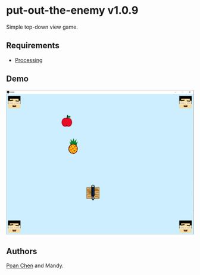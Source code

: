 # put-out-the-enemy v1.0.9
Simple top-down view game.

## Requirements
- [Processing](https://processing.org/download/)

## Demo
![Loading the first image](demo.PNG)

## Authors
[Poan Chen](https://github.com/poanchen) and Mandy.